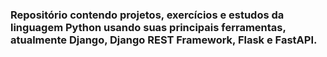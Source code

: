 ### Repositório contendo projetos, exercícios e estudos da linguagem Python usando suas principais ferramentas, atualmente Django, Django REST Framework, Flask e FastAPI.
